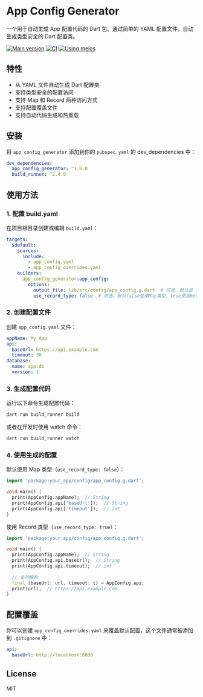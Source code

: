 # App Config Generator

一个用于自动生成 App 配置代码的 Dart 包。通过简单的 YAML 配置文件，自动生成类型安全的 Dart 配置类。

[![Main version](https://img.shields.io/pub/v/app_config_generator.svg)](https://pub.dev/packages/app_config_generator)
[![CI](https://github.com/AoEiuV020/app_config_generator/workflows/CI/badge.svg)](https://github.com/AoEiuV020/app_config_generator/actions)
[![Using melos](https://img.shields.io/badge/maintained%20with-melos-f700ff.svg?style=flat-square)](https://github.com/invertase/melos)

## 特性

- 从 YAML 文件自动生成 Dart 配置类
- 支持类型安全的配置访问
- 支持 Map 和 Record 两种访问方式
- 支持配置覆盖文件
- 支持自动代码生成和热重载

## 安装

将 `app_config_generator` 添加到你的 `pubspec.yaml` 的 dev_dependencies 中：

```yaml
dev_dependencies:
  app_config_generator: ^1.0.0
  build_runner: ^2.4.0
```

## 使用方法

### 1. 配置 build.yaml

在项目根目录创建或编辑 `build.yaml`：

```yaml
targets:
  $default:
    sources:
      include:
        - app_config.yaml
        - app_config_overrides.yaml
    builders:
      app_config_generator:app_config:
        options:
          output_file: lib/src/config/app_config.g.dart  # 可选，默认是 lib/config/app_config.g.dart
          use_record_type: false  # 可选，默认false使用Map类型，true使用Record类型
```

### 2. 创建配置文件

创建 `app_config.yaml` 文件：

```yaml
appName: My App
api:
  baseUrl: https://api.example.com
  timeout: 30
database:
  name: app.db
  version: 1
```

### 3. 生成配置代码

运行以下命令生成配置代码：

```bash
dart run build_runner build
```

或者在开发时使用 watch 命令：

```bash
dart run build_runner watch
```

### 4. 使用生成的配置

默认使用 Map 类型（`use_record_type: false`）：

```dart
import 'package:your_app/config/app_config.g.dart';

void main() {
  print(AppConfig.appName);  // String
  print(AppConfig.api['baseUrl']);  // String
  print(AppConfig.api['timeout']);  // int
}
```

使用 Record 类型（`use_record_type: true`）：

```dart
import 'package:your_app/config/app_config.g.dart';

void main() {
  print(AppConfig.appName);  // String
  print(AppConfig.api.baseUrl);  // String
  print(AppConfig.api.timeout);  // int
  
  // 支持解构
  final (baseUrl: url, timeout: t) = AppConfig.api;
  print(url);  // https://api.example.com
}
```

## 配置覆盖

你可以创建 `app_config_overrides.yaml` 来覆盖默认配置，这个文件通常被添加到 `.gitignore` 中：

```yaml
api:
  baseUrl: http://localhost:8080
```

## License

MIT 
